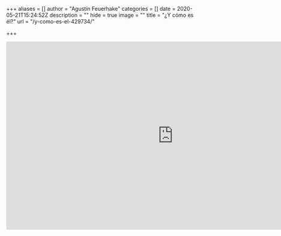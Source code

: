 +++
aliases = []
author = "Agustín Feuerhake"
categories = []
date = 2020-05-21T15:24:52Z
description = ""
hide = true
image = ""
title = "¿Y cómo es él?"
url = "/y-como-es-el-429734/"

+++
<iframe width="888" height="500" src="https://www.youtube-nocookie.com/embed/Ot_WH0n1Zy8?controls=0&start=40" frameborder="0" allow="accelerometer; autoplay=1; encrypted-media; gyroscope; picture-in-picture" allowfullscreen></iframe>